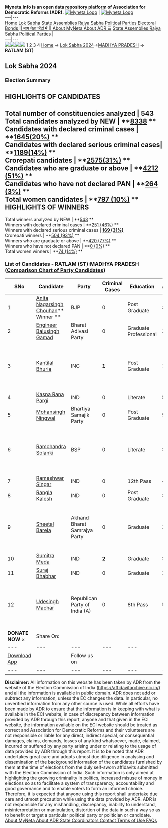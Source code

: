 **Myneta.info is an open data repository platform of Association for Democratic Reforms (ADR).**
[![Myneta Logo](https://www.myneta.info/lib/img/myneta-logo.png)](https://www.myneta.info/) | [![Myneta Logo](https://www.myneta.info/lib/img/adr-logo.png)](https://adrindia.org)  
---|---  
[Home](https://www.myneta.info/) [Lok Sabha](https://www.myneta.info/#ls "Lok Sabha") [ State Assemblies ](https://www.myneta.info/#sa "State Assemblies") [Rajya Sabha](https://www.myneta.info/#rs "Rajya Sabha") [Political Parties ](https://www.myneta.info/party "Political Parties") [ Electoral Bonds ](https://www.myneta.info/electoral_bonds "Electoral Bonds") [ || माय नेता हिंदी में || ](https://translate.google.co.in/translate?prev=hp&hl=en&js=y&u=www.myneta.info&sl=en&tl=hi&history_state0=) [ About MyNeta ](https://adrindia.org/content/about-myneta) [ About ADR ](https://adrindia.org/about-adr/who-we-are) [☰](javascript:void\(0\))
[ State Assemblies ](https://www.myneta.info/#sa "State Assemblies") [ Rajya Sabha ](https://www.myneta.info/#rs "Rajya Sabha") [ Political Parties ](https://www.myneta.info/party "Political Parties")
|   
---|---  
![](https://www.myneta.info/lib/img/banner/banner-1.png)![](https://www.myneta.info/lib/img/banner/banner-2.png)![](https://www.myneta.info/lib/img/banner/banner-3.png)![](https://www.myneta.info/lib/img/banner/banner-4.png)
1  2  3  4 
[Home](https://www.myneta.info/) → [Lok Sabha 2024](https://www.myneta.info/LokSabha2024/)→[MADHYA PRADESH](https://www.myneta.info/LokSabha2024/index.php?action=show_constituencies&state_id=20) → **RATLAM (ST)**
### 
## Lok Sabha 2024
###  Election Summary 
HIGHLIGHTS OF CANDIDATES  
---  
Total number of constituencies analyzed |  543   
Total candidates analyzed by NEW | **[8338](https://www.myneta.info/LokSabha2024/index.php?action=summary&subAction=candidates_analyzed&sort=candidate#summary) **  
Candidates with declared criminal cases | **[1645(20%)](https://www.myneta.info/LokSabha2024/index.php?action=summary&subAction=crime&sort=candidate#summary) **  
Candidates with declared serious criminal cases| **[1189(14%)](https://www.myneta.info/LokSabha2024/index.php?action=summary&subAction=serious_crime&sort=candidate#summary) **  
Crorepati candidates | **[2575(31%)](https://www.myneta.info/LokSabha2024/index.php?action=summary&subAction=crorepati&sort=candidate#summary) **  
Candidates who are graduate or above | **[4212 (51%)](https://www.myneta.info/LokSabha2024/index.php?action=summary&subAction=education&sort=candidate#summary) **  
Candidates who have not declared PAN | **[264 (3%)](https://www.myneta.info/LokSabha2024/index.php?action=summary&subAction=without_pan&sort=candidate#summary) **  
Total women candidates | **[797 (10%)](https://www.myneta.info/LokSabha2024/index.php?action=summary&subAction=women_candidate&sort=candidate#summary) **  
HIGHLIGHTS OF WINNERS  
---  
Total winners analyzed by NEW | **[543](https://www.myneta.info/LokSabha2024/index.php?action=summary&subAction=winner_analyzed&sort=candidate#summary) **  
Winners with declared criminal cases | **[251 (46%)](https://www.myneta.info/LokSabha2024/index.php?action=summary&subAction=winner_crime&sort=candidate#summary) **  
Winners with declared serious criminal cases | **[169 (31%)](https://www.myneta.info/LokSabha2024/index.php?action=summary&subAction=winner_serious_crime&sort=candidate#summary)**  
Crorepati winners | **[504 (93%)](https://www.myneta.info/LokSabha2024/index.php?action=summary&subAction=winner_crorepati&sort=candidate#summary) **  
Winners who are graduate or above | **[420 (77%)](https://www.myneta.info/LokSabha2024/index.php?action=summary&subAction=winner_education&sort=candidate#summary) **  
Winners who have not declared PAN | **[0 (0%)](https://www.myneta.info/LokSabha2024/index.php?action=summary&subAction=winner_without_pan&sort=candidate#summary) **  
Total women winners | **[74 (14%)](https://www.myneta.info/LokSabha2024/index.php?action=summary&subAction=winner_women&sort=candidate#summary) **  
### List of Candidates - RATLAM (ST):MADHYA PRADESH ([Comparison Chart of Party Candidates](https://www.myneta.info/LokSabha2024/comparisonchart.php?constituency_id=253))
SNo | Candidate| Party| Criminal Cases| Education| Age| Total Assets| Liabilities  
---|---|---|---|---|---|---|---  
1  | [Anita Nagarsingh Chouhan](https://www.myneta.info/LokSabha2024/candidate.php?candidate_id=5066)** Winner ** | BJP | 0 | Post Graduate| 39 | Rs 5,24,59,353 ~ 5 Crore+ | Rs 1,86,900 ~ 1 Lacs+  
2  | [Engineer Balusingh Gamad](https://www.myneta.info/LokSabha2024/candidate.php?candidate_id=6427) | Bharat Adivasi Party | 0 | Graduate Professional| 37 | Rs 82,20,000 ~ 82 Lacs+ | Rs 20,50,000 ~ 20 Lacs+  
3  | [Kantilal Bhuria](https://www.myneta.info/LokSabha2024/candidate.php?candidate_id=6431) | INC | **1** | Post Graduate| 73 | ![](https://myneta.info/image_v2.php?myneta_folder=LokSabha2024&candidate_id=6431&col=ta) | ![](https://myneta.info/image_v2.php?myneta_folder=LokSabha2024&candidate_id=6431&col=lia)  
4  | [Kasna Rana Pargi](https://www.myneta.info/LokSabha2024/candidate.php?candidate_id=6423) | IND | 0 | Literate| 59 | Rs 35,10,000 ~ 35 Lacs+ | Rs 0 ~   
5  | [Mohansingh Ningwal](https://www.myneta.info/LokSabha2024/candidate.php?candidate_id=6433) | Bhartiya Samajik Party | 0 | Post Graduate| 55 | Rs 1,60,20,000 ~ 1 Crore+ | Rs 0 ~   
6  | [Ramchandra Solanki](https://www.myneta.info/LokSabha2024/candidate.php?candidate_id=5168) | BSP | 0 | Literate| 37 | ![](https://myneta.info/image_v2.php?myneta_folder=LokSabha2024&candidate_id=5168&col=ta) | ![](https://myneta.info/image_v2.php?myneta_folder=LokSabha2024&candidate_id=5168&col=lia)  
7  | [Rameshwar Singar](https://www.myneta.info/LokSabha2024/candidate.php?candidate_id=6424) | IND | 0 | 12th Pass| 47 | Rs 50,01,939 ~ 50 Lacs+ | Rs 20,62,400 ~ 20 Lacs+  
8  | [Rangla Kalesh](https://www.myneta.info/LokSabha2024/candidate.php?candidate_id=6432) | IND | 0 | Post Graduate| 33 | Rs 57,394 ~ 57 Thou+ | Rs 0 ~   
9  | [Sheetal Barela](https://www.myneta.info/LokSabha2024/candidate.php?candidate_id=6426) | Akhand Bharat Samrajya Party | 0 | Graduate| 32 | ![](https://myneta.info/image_v2.php?myneta_folder=LokSabha2024&candidate_id=6426&col=ta) | ![](https://myneta.info/image_v2.php?myneta_folder=LokSabha2024&candidate_id=6426&col=lia)  
10  | [Sumitra Meda](https://www.myneta.info/LokSabha2024/candidate.php?candidate_id=6430) | IND | **2** | Graduate| 39 | Rs 6,30,000 ~ 6 Lacs+ | Rs 0 ~   
11  | [Suraj Bhabhar](https://www.myneta.info/LokSabha2024/candidate.php?candidate_id=6428) | IND | 0 | Graduate| 32 | Rs 3,70,000 ~ 3 Lacs+ | Rs 0 ~   
12  | [Udesingh Machar](https://www.myneta.info/LokSabha2024/candidate.php?candidate_id=6429) | Republican Party of India (A) | 0 | 8th Pass| 54 | ![](https://myneta.info/image_v2.php?myneta_folder=LokSabha2024&candidate_id=6429&col=ta) | ![](https://myneta.info/image_v2.php?myneta_folder=LokSabha2024&candidate_id=6429&col=lia)  
|  **DONATE NOW** × |  Share On:  | [](https://api.whatsapp.com/send?text=https%3A%2F%2Fmyneta.info%2Fpunjab2022%2Findex.php%3Faction%3Dshow_constituencies%26state_id%3D19) | [](https://www.facebook.com/sharer/sharer.php?u=https%3A%2F%2Fmyneta.info%2Fpunjab2022%2Findex.php%3Faction%3Dshow_constituencies%26state_id%3D19) | [](https://twitter.com/share?url=https%3A%2F%2Fmyneta.info%2Fpunjab2022%2Findex.php%3Faction%3Dshow_constituencies%26state_id%3D19)  
---|---|---|---|---  
| [ Download App ](https://play.google.com/store/apps/details?id=com.webrosoft.myneta1&pcampaignid=pcampaignidMKT-Other-global-all-co-prtnr-py-PartBadge-Mar2515-1) | [](https://play.google.com/store/apps/details?id=com.webrosoft.myneta1&pcampaignid=pcampaignidMKT-Other-global-all-co-prtnr-py-PartBadge-Mar2515-1) |  Follow us on  | [](https://www.facebook.com/adrindia.org/) | [](https://twitter.com/adrspeaks) | [](https://groups.google.com/g/national-election-watch?hl=en&pli=1) | [](https://www.instagram.com/adrspeaks/) | [](https://www.youtube.com/user/adrspeaks) | [](https://sharechat.com/profile/adrspeaks)  
---|---|---|---|---|---|---|---|---  
**Disclaimer:** All information on this website has been taken by ADR from the website of the Election Commission of India (https://affidavitarchive.nic.in/) and all the information is available in public domain. ADR does not add or subtract any information, unless the EC changes the data. In particular, no unverified information from any other source is used. While all efforts have been made by ADR to ensure that the information is in keeping with what is available in the ECI website, in case of discrepancy between information provided by ADR through this report, anyone and that given in the ECI website, the information available on the ECI website should be treated as correct and Association for Democratic Reforms and their volunteers are not responsible or liable for any direct, indirect special, or consequential damages, claims, demands, losses of any kind whatsoever, made, claimed, incurred or suffered by any party arising under or relating to the usage of data provided by ADR through this report. It is to be noted that ADR undertakes great care and adopts utmost due diligence in analysing and dissemination of the background information of the candidates furnished by them at the time of elections from the duly self-sworn affidavits submitted with the Election Commission of India. Such information is only aimed at highlighting the growing criminality in politics, increased misuse of money in elections so as to facilitate a system of transparency, accountability and good governance and to enable voters to form an informed choice. Therefore, it is expected that anyone using this report shall undertake due care and utmost precaution while using the data provided by ADR. ADR is not responsible for any mishandling, discrepancy, inability to understand, misinterpretation or manipulation, distortion of the data in such a way so as to benefit or target a particular political party or politician or candidate. 
[ About MyNeta ](https://adrindia.org/content/about-myneta) [ About ADR ](https://adrindia.org/about-adr/who-we-are) [ State Coordinators ](https://adrindia.org/about-adr/state-coordinators) [ Contact ](https://adrindia.org/contact-us) [ Terms of Use ](https://adrindia.org/content/adr-terms-use) [ FAQs ](https://adrindia.org/content/faqs)
